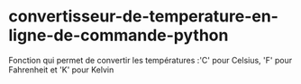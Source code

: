 # convertisseur-de-temperature-en-ligne-de-commande-python
Fonction qui permet de convertir les températures :'C' pour Celsius, 'F' pour Fahrenheit et 'K' pour Kelvin
